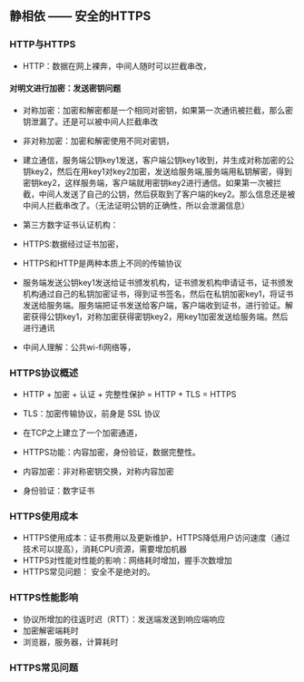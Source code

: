 ## 静相依 —— 安全的HTTPS
### HTTP与HTTPS
- HTTP：数据在网上裸奔，中间人随时可以拦截串改，
#### 对明文进行加密：发送密钥问题
- 对称加密：加密和解密都是一个相同对密钥，如果第一次通讯被拦截，那么密钥泄漏了。还是可以被中间人拦截串改
- 非对称加密：加密和解密使用不同对密钥，
- 建立通信，服务端公钥key1发送，客户端公钥key1收到，并生成对称加密的公钥key2，然后在用key1对key2加密，发送给服务端,服务端用私钥解密，得到密钥key2，这样服务端，客户端就用密钥key2进行通信。如果第一次被拦截，中间人发送了自己的公钥，然后获取到了客户端的key2。那么信息还是被中间人拦截串改了。（无法证明公钥的正确性，所以会泄漏信息）

- 第三方数字证书认证机构：
- HTTPS:数据经过证书加密，
- HTTPS和HTTP是两种本质上不同的传输协议

- 服务端发送公钥key1发送给证书颁发机构，证书颁发机构申请证书，证书颁发机构通过自己的私钥加密证书，得到证书签名，然后在私钥加密key1，将证书发送给服务端。服务端把证书发送给客户端，客户端收到证书，进行验证。解密获得公钥key1，对称加密获得密钥key2，用key1加密发送给服务端。然后进行通讯

- 中间人理解：公共wi-fi网络等，


### HTTPS协议概述
- HTTP + 加密 + 认证 + 完整性保护 = HTTP + TLS  = HTTPS
- TLS：加密传输协议，前身是 SSL 协议
- 在TCP之上建立了一个加密通道，

- HTTPS功能：内容加密，身份验证，数据完整性。
- 内容加密：非对称密钥交换，对称内容加密
- 身份验证：数字证书

### HTTPS使用成本
- HTTPS使用成本：证书费用以及更新维护，HTTPS降低用户访问速度（通过技术可以提高），消耗CPU资源，需要增加机器
- HTTPS对性能对性能的影响：网络耗时增加，握手次数增加
- HTTPS常见问题： 安全不是绝对的。

### HTTPS性能影响
- 协议所增加的往返时迟（RTT）：发送端发送到响应端响应
- 加密解密端耗时
- 浏览器，服务器，计算耗时
### HTTPS常见问题
